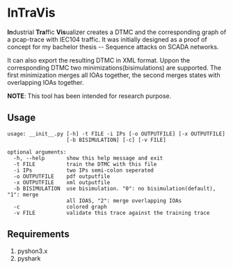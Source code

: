 # InTraVis

**In**dustrial **Tra**ffic **Vis**ualizer creates a DTMC and the corresponding graph of a pcap-trace with IEC104 traffic. It was initially designed as a proof of concept for my bachelor thesis -- Sequence attacks on SCADA networks. 

It can also export the resulting DTMC in XML format. Uppon the corresponding DTMC two minimizations(bisimulations) are supported. The first minimization merges all IOAs together, the second merges states with overlapping IOAs together. 

__NOTE__: This tool has been intended for research purpose. 

## Usage
```
usage: __init__.py [-h] -t FILE -i IPs [-o OUTPUTFILE] [-x OUTPUTFILE]
                   [-b BISIMULATION] [-c] [-v FILE]

optional arguments:
  -h, --help       show this help message and exit
  -t FILE          train the DTMC with this file
  -i IPs           two IPs semi-colon seperated
  -o OUTPUTFILE    pdf outputfile
  -x OUTPUTFILE    xml outputfile
  -b BISIMULATION  use bisimulation. "0": no bisimulation(default), "1": merge
                   all IOAS, "2": merge overlapping IOAs
  -c               colored graph
  -v FILE          validate this trace against the training trace
```
## Requirements
1. pyshon3.x
2. pyshark

